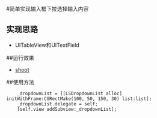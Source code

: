 #简单实现输入框下拉选择输入内容
## 实现思路
- UITableView和UITextField

##运行效果
- [shoot](http://ww1.sinaimg.cn/large/987b958agw1eubmy4tthbg208w0gaabp.gif)

##使用方法
```NSArray *list = [NSArray arrayWithObjects:@"管理员",@"开发人员",@"游客",@"用户", nil];
    _dropdownList = [[LSDropdownList alloc] initWithFrame:CGRectMake(100, 50, 150, 30) list:list];
    _dropdownList.delegate = self;
    [self.view addSubview:_dropdownList];